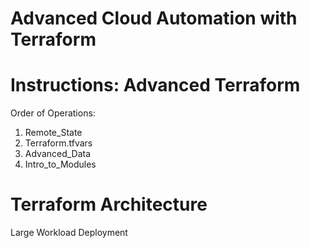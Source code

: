 # Advanced Cloud Automation with Terraform 

# Instructions: Advanced Terraform


Order of Operations:
1. Remote_State
2. Terraform.tfvars
3. Advanced_Data
4. Intro_to_Modules

# Terraform Architecture
Large Workload Deployment

